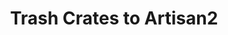 ---
layout: post
title: Trash Crates to Artisan2
published: true
type: spreadsheet
tags: trading
image: /files/thumbnails/sheets.png
excerpt: My first public sheet :) - Calculate how many crates it takes to reach artisan 2 trading
post-date: 2019-01-08
updated-date: 2023-02-13
direct-link: https://docs.google.com/spreadsheets/d/1sOV01karXY15JmCnhKoKHxhunMOL2ZPk8KNNqEqjB4A/edit?usp=sharing
---